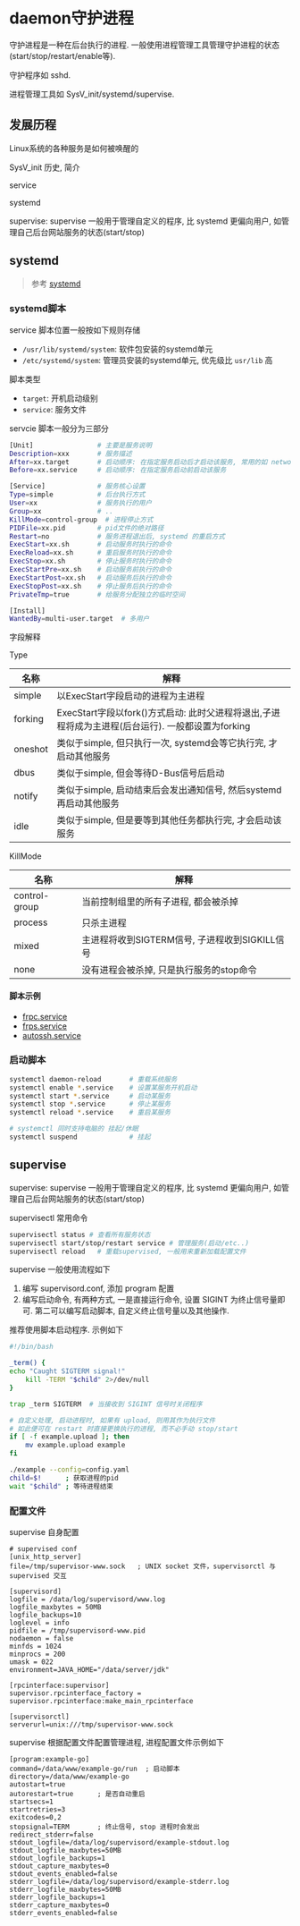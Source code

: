 # daemon守护进程

守护进程是一种在后台执行的进程. 一般使用进程管理工具管理守护进程的状态(start/stop/restart/enable等).

守护程序如 sshd.

进程管理工具如 SysV_init/systemd/supervise.

## 发展历程
Linux系统的各种服务是如何被唤醒的

SysV_init 历史, 简介

service

systemd

supervise: supervise 一般用于管理自定义的程序, 比 systemd 更偏向用户, 如管理自己后台网站服务的状态(start/stop)

## systemd

> 参考 [systemd](https://wiki.archlinux.org/index.php/systemd_(简体中文))

### systemd脚本
service 脚本位置一般按如下规则存储
- `/usr/lib/systemd/system`: 软件包安装的systemd单元
- `/etc/systemd/system`: 管理员安装的systemd单元, 优先级比 `usr/lib` 高

脚本类型
- `target`: 开机启动级别
- `service`: 服务文件

servcie 脚本一般分为三部分
```Bash
[Unit]                # 主要是服务说明
Description=xxx       # 服务描述
After=xx.target       # 启动顺序: 在指定服务启动后才启动该服务, 常用的如 network.target
Before=xx.service     # 启动顺序: 在指定服务启动前启动该服务

[Service]             # 服务核心设置
Type=simple           # 后台执行方式
User=xx               # 服务执行的用户
Group=xx              # ..
KillMode=control-group  # 进程停止方式
PIDFile=xx.pid        # pid文件的绝对路径
Restart=no            # 服务进程退出后, systemd 的重启方式
ExecStart=xx.sh       # 启动服务时执行的命令
ExecReload=xx.sh      # 重启服务时执行的命令 
ExecStop=xx.sh        # 停止服务时执行的命令 
ExecStartPre=xx.sh    # 启动服务前执行的命令 
ExecStartPost=xx.sh   # 启动服务后执行的命令 
ExecStopPost=xx.sh    # 停止服务后执行的命令
PrivateTmp=true       # 给服务分配独立的临时空间

[Install]
WantedBy=multi-user.target  # 多用户
```

字段解释

Type

| 名称    | 解释                                                                                              |
| ------- | ------------------------------------------------------------------------------------------------- |
| simple  | 以ExecStart字段启动的进程为主进程                                                                 |
| forking | ExecStart字段以fork()方式启动: 此时父进程将退出,子进程将成为主进程(后台运行). 一般都设置为forking |
| oneshot | 类似于simple, 但只执行一次, systemd会等它执行完, 才启动其他服务                                   |
| dbus    | 类似于simple, 但会等待D-Bus信号后启动                                                             |
| notify  | 类似于simple, 启动结束后会发出通知信号, 然后systemd再启动其他服务                                 |
| idle    | 类似于simple, 但是要等到其他任务都执行完, 才会启动该服务                                          |

KillMode

| 名称          | 解释                                           |
| ------------- | ---------------------------------------------- |
| control-group | 当前控制组里的所有子进程, 都会被杀掉           |
| process       | 只杀主进程                                     |
| mixed         | 主进程将收到SIGTERM信号, 子进程收到SIGKILL信号 |
| none          | 没有进程会被杀掉, 只是执行服务的stop命令       |

#### 脚本示例
- [frpc.service](/soft/service/frpc.service)
- [frps.service](/soft/service/frps.service)
- [autossh.service](/soft/service/autossh.service)

### 启动脚本
```Bash
systemctl daemon-reload       # 重载系统服务
systemctl enable *.service    # 设置某服务开机启动      
systemctl start *.service     # 启动某服务  
systemctl stop *.service      # 停止某服务 
systemctl reload *.service    # 重启某服务

# systemctl 同时支持电脑的 挂起/休眠
systemctl suspend             # 挂起
```

## supervise
supervise: supervise 一般用于管理自定义的程序, 比 systemd 更偏向用户, 如管理自己后台网站服务的状态(start/stop)

supervisectl 常用命令
```Bash
supervisectl status # 查看所有服务状态
supervisectl start/stop/restart service # 管理服务(启动/etc..)
supervisectl reload   # 重载supervised, 一般用来重新加载配置文件
```

supervise 一般使用流程如下
1. 编写 supervisord.conf, 添加 program 配置
2. 编写启动命令, 有两种方式, 一是直接运行命令, 设置 SIGINT 为终止信号量即可. 第二可以编写启动脚本, 自定义终止信号量以及其他操作.

推荐使用脚本启动程序. 示例如下
```Bash
#!/bin/bash

_term() {
echo "Caught SIGTERM signal!"
    kill -TERM "$child" 2>/dev/null
}

trap _term SIGTERM  # 当接收到 SIGINT 信号时关闭程序

# 自定义处理, 启动进程时, 如果有 upload, 则用其作为执行文件
# 如此便可在 restart 时直接更换执行的进程, 而不必手动 stop/start
if [ -f example.upload ]; then
    mv example.upload example 
fi

./example --config=config.yaml
child=$!      ; 获取进程的pid
wait "$child" ; 等待进程结束
```

### 配置文件
supervise 自身配置
```Conf
# supervised conf
[unix_http_server]
file=/tmp/supervisor-www.sock   ; UNIX socket 文件，supervisorctl 与 supervised 交互

[supervisord]
logfile = /data/log/supervisord/www.log
logfile_maxbytes = 50MB
logfile_backups=10
loglevel = info
pidfile = /tmp/supervisord-www.pid
nodaemon = false
minfds = 1024
minprocs = 200
umask = 022
environment=JAVA_HOME="/data/server/jdk"

[rpcinterface:supervisor]
supervisor.rpcinterface_factory = supervisor.rpcinterface:make_main_rpcinterface

[supervisorctl]
serverurl=unix:///tmp/supervisor-www.sock
```

supervise 根据配置文件配置管理进程, 进程配置文件示例如下
```Conf
[program:example-go]
command=/data/www/example-go/run  ; 启动脚本
directory=/data/www/example-go
autostart=true
autorestart=true      ; 是否自动重启
startsecs=1
startretries=3
exitcodes=0,2
stopsignal=TERM       ; 终止信号, stop 进程时会发出
redirect_stderr=false
stdout_logfile=/data/log/supervisord/example-stdout.log
stdout_logfile_maxbytes=50MB
stdout_logfile_backups=1
stdout_capture_maxbytes=0
stdout_events_enabled=false
stderr_logfile=/data/log/supervisord/example-stderr.log
stderr_logfile_maxbytes=50MB
stderr_logfile_backups=1
stderr_capture_maxbytes=0
stderr_events_enabled=false
```
